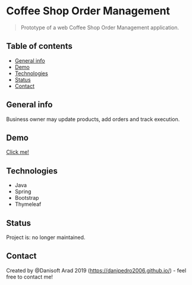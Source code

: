 # Coffee Shop Order Management
> Prototype of a web  Coffee Shop Order Management application.


## Table of contents

* [General info](#general-info)
* [Demo](#Demo)
* [Technologies](#technologies)
* [Status](#status)
* [Contact](#contact)

## General info
Business owner may update products, add orders and track execution.

## Demo
[Click me!](https://github.com/danipedro2006/Spring-Boot-Cofee-shop-project/blob/master/0Qrk4llQAM.gif) 

## Technologies
* Java 
* Spring
* Bootstrap 
* Thymeleaf


## Status
Project is: no longer maintained.

## Contact
Created by @Danisoft Arad 2019 (https://danipedro2006.github.io/) - feel free to contact me!


 
	
